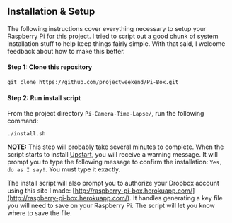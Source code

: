 ## Installation & Setup
The following instructions cover everything necessary to setup your Raspberry Pi for this project. I tried to script out a good chunk of system installation stuff to help keep things fairly simple. With that said, I welcome feedback about how to make this better.

#### Step 1: Clone this repository

```
git clone https://github.com/projectweekend/Pi-Box.git
```

#### Step 2: Run install script

From the project directory `Pi-Camera-Time-Lapse/`, run the following command:

```
./install.sh
```

**NOTE:** This step will probably take several minutes to complete. When the script starts to install [Upstart](http://upstart.ubuntu.com/), you will receive a warning message. It will prompt you to type the following message to confirm the installation: `Yes, do as I say!`. You must type it exactly.

The install script will also prompt you to authorize your Dropbox account using this site I made: [http://raspberry-pi-box.herokuapp.com/](http://raspberry-pi-box.herokuapp.com/). It handles generating a key file you will need to save on your Raspberry Pi. The script will let you know where to save the file.
